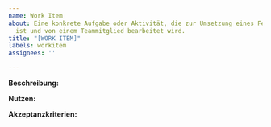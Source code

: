 ```yaml
---
name: Work Item
about: Eine konkrete Aufgabe oder Aktivität, die zur Umsetzung eines Features erforderlich
  ist und von einem Teammitglied bearbeitet wird.
title: "[WORK ITEM]"
labels: workitem
assignees: ''

---
```


**Beschreibung:**

**Nutzen:**

**Akzeptanzkriterien:**
